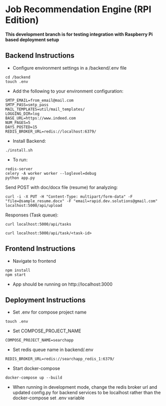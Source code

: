 # Job Recommendation Engine (RPI Edition)
**This development branch is for testing integration with Raspberry Pi based deployment setup**
## Backend Instructions
- Configure environment settings in a /backend/.env file
```
cd /backend
touch .env
```
- Add the following to your environment configuration:
```
SMTP_EMAIL=from_email@mail.com
SMTP_PASS=smtp_pass
MAIL_TEMPLATES=util/mail_templates/
LOGGING_DIR=log
BASE_URL=https://www.indeed.com
NUM_PAGES=5
DAYS_POSTED=15
REDIS_BROKER_URL=redis://localhost:6379/
```
- Install Backend:
```
./install.sh
```
- To run:
```
redis-server
celery -A worker worker --loglevel=debug
python app.py
```
Send POST with doc/docx file (resume) for analyzing:
```
curl -i -X PUT -H "Content-Type: multipart/form-data" -F "file=@sample_resume.docx" -F "email=rapid.dev.solutions@gmail.com" localhost:5000/api/upload
```
Responses (Task queue):
```
curl localhost:5000/api/tasks
``` 
```
curl localhost:5000/api/task/<task-id>
```

## Frontend Instructions
- Navigate to frontend
```
npm install
npm start
```
- App should be running on http://localhost:3000

## Deployment Instructions
- Set .env for compose project name
```
touch .env
```
- Set COMPOSE_PROJECT_NAME
```
COMPOSE_PROJECT_NAME=searchapp
```
- Set redis queue name in backend/.env
```
REDIS_BROKER_URL=redis://searchapp_redis_1:6379/
```
- Start docker-compose
```
docker-compose up --build
```
- When running in development mode, change the redis broker url and updated config.py for backend services to be localhost rather than the docker-compose set .env variable
